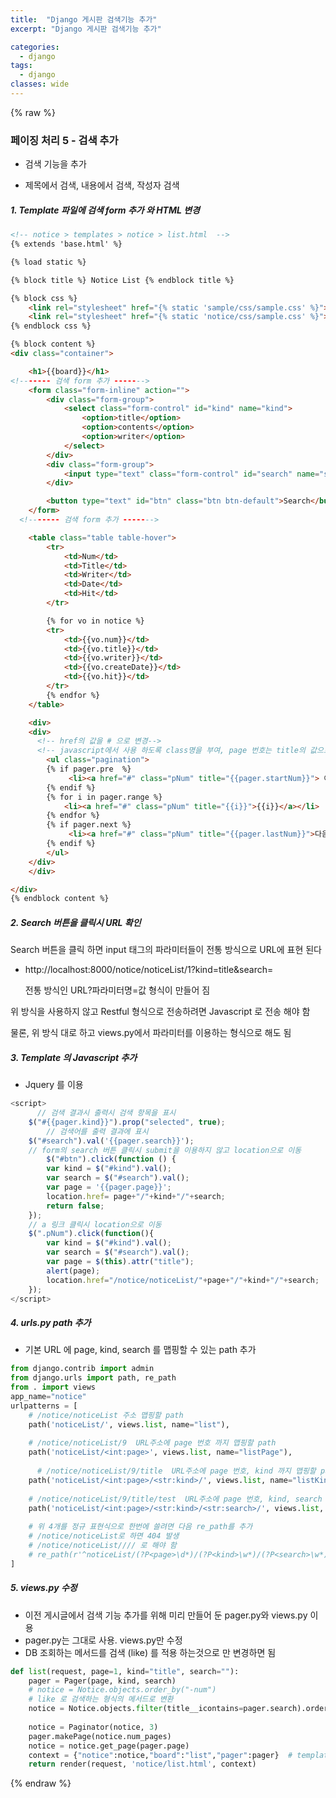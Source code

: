 ```yaml
---
title:  "Django 게시판 검색기능 추가"
excerpt: "Django 게시판 검색기능 추가"

categories:
  - django
tags:
  - django	
classes: wide 
---
```


{% raw %}


### 페이징 처리 5 - 검색 추가	

- 검색 기능을 추가	

- 제목에서 검색, 내용에서 검색, 작성자 검색	




##### 1. Template 파일에 검색 form 추가 와 HTML 변경	

```html	
<!-- notice > templates > notice > list.html  --> 	
{% extends 'base.html' %}	

{% load static %}	

{% block title %} Notice List {% endblock title %}	

{% block css %}	
    <link rel="stylesheet" href="{% static 'sample/css/sample.css' %}"> 	
    <link rel="stylesheet" href="{% static 'notice/css/sample.css' %}">	
{% endblock css %}	

{% block content %}	
<div class="container">	

    <h1>{{board}}</h1>	
<!------- 검색 form 추가 ------->	
    <form class="form-inline" action="">	
        <div class="form-group">	
            <select class="form-control" id="kind" name="kind">	
                <option>title</option>	
                <option>contents</option>	
                <option>writer</option>	
            </select>	
        </div>	
        <div class="form-group">	
            <input type="text" class="form-control" id="search" name="search">	
        </div>	

        <button type="text" id="btn" class="btn btn-default">Search</button>	
    </form>	
  <!------- 검색 form 추가 ------->	

    <table class="table table-hover">	
        <tr>	
            <td>Num</td>	
            <td>Title</td>	
            <td>Writer</td>	
            <td>Date</td>	
            <td>Hit</td>	
        </tr>    	

        {% for vo in notice %}	
        <tr>	
            <td>{{vo.num}}</td>	
            <td>{{vo.title}}</td>	
            <td>{{vo.writer}}</td>	
            <td>{{vo.createDate}}</td>	
            <td>{{vo.hit}}</td>	
        </tr>  	
        {% endfor %}	
    </table>	

    <div>	
    <div>	
      <!-- href의 값을 # 으로 변경--> 	
      <!-- javascript에서 사용 하도록 class명을 부여, page 번호는 title의 값으로 설정--> 	
        <ul class="pagination">	
        {% if pager.pre  %}	
             <li><a href="#" class="pNum" title="{{pager.startNum}}"> 이전</a></li>	
        {% endif %}    	
        {% for i in pager.range %}    	
            <li><a href="#" class="pNum" title="{{i}}">{{i}}</a></li>	
        {% endfor %}   	
        {% if pager.next %}	
             <li><a href="#" class="pNum" title="{{pager.lastNum}}">다음</a></li>	
        {% endif %}                  	
        </ul>	
    </div>	
    </div>	

</div>	
{% endblock content %}	
```





##### 2. Search 버튼을 클릭시 URL 확인	

Search 버튼을 클릭 하면 input 태그의 파라미터들이 전통 방식으로 URL에  표현 된다	

- http://localhost:8000/notice/noticeList/1?kind=title&search=	

  전통 방식인 URL?파라미터명=값 형식이 만들어 짐	

위 방식을 사용하지 않고 Restful 형식으로 전송하려면 Javascript 로 전송 해야 함	

물론, 위 방식 대로 하고 views.py에서 파라미터를 이용하는 형식으로 해도 됨	



##### 3. Template 의  Javascript 추가	

- Jquery 를 이용	

```javascript	
<script>	
	  // 검색 결과시 출력시 검색 항목을 표시	
    $("#{{pager.kind}}").prop("selected", true);	
		// 검색어를 출력 결과에 표시	
    $("#search").val('{{pager.search}}');	
  	// form의 search 버튼 클릭시 submit을 이용하지 않고 location으로 이동	
	    $("#btn").click(function () {	
        var kind = $("#kind").val();	
        var search = $("#search").val();	
        var page = '{{pager.page}}';	
        location.href= page+"/"+kind+"/"+search;	
        return false;	
    });	
  	// a 링크 클릭시 location으로 이동		
    $(".pNum").click(function(){	
        var kind = $("#kind").val();	
        var search = $("#search").val();	
        var page = $(this).attr("title");	
        alert(page);	
        location.href="/notice/noticeList/"+page+"/"+kind+"/"+search;	
    });	
</script>	
```



##### 4. urls.py path 추가	

- 기본 URL 에 page, kind, search 를 맵핑할 수 있는 path 추가	

```python	
from django.contrib import admin	
from django.urls import path, re_path	
from . import views	
app_name="notice"	
urlpatterns = [	
    # /notice/noticeList 주소 맵핑할 path	
  	path('noticeList/', views.list, name="list"),  	
  	
  	# /notice/noticeList/9  URL주소에 page 번호 까지 맵핑할 path	
    path('noticeList/<int:page>', views.list, name="listPage"),	
  	
	  # /notice/noticeList/9/title  URL주소에 page 번호, kind 까지 맵핑할 path	
  	path('noticeList/<int:page>/<str:kind>/', views.list, name="listKind"),	
  	
  	# /notice/noticeList/9/title/test  URL주소에 page 번호, kind, search 까지 맵핑할 path	
    path('noticeList/<int:page>/<str:kind>/<str:search>/', views.list, name="listSearch"),	
  	
  	# 위 4개를 정규 표현식으로 한번에 쓸려면 다음 re_path를 추가	
  	# /notice/noticeList로 하면 404 발생	
  	# /notice/noticeList//// 로 해야 함	
    # re_path(r'^noticeList/(?P<page>\d*)/(?P<kind>\w*)/(?P<search>\w*)$', views.list, name="noticeList"), 	
]	
```


##### 5. views.py 수정	

- 이전 게시글에서 검색 기능 추가를 위해 미리 만들어 둔 pager.py와 views.py 이용	
- pager.py는 그대로 사용. views.py만 수정	
- DB 조회하는 메서드를 검색 (like) 를 적용 하는것으로 만 변경하면 됨	

```python	
def list(request, page=1, kind="title", search=""):	
    pager = Pager(page, kind, search)	
    # notice = Notice.objects.order_by("-num")	
    # like 로 검색하는 형식의 메서드로 변환	
    notice = Notice.objects.filter(title__icontains=pager.search).order_by("-num")	
    	
    notice = Paginator(notice, 3)	
    pager.makePage(notice.num_pages) 	
    notice = notice.get_page(pager.page)	
    context = {"notice":notice,"board":"list","pager":pager}  # template으로 전달할 data들을 tuple에 저장	
    return render(request, 'notice/list.html', context)	
```

{% endraw %}